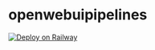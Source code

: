 # openwebuipipelines

[![Deploy on Railway](https://railway.app/button.svg)](https://railway.app/template/MPki4P?referralCode=chaseingai)
